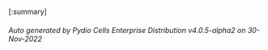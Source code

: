 






[:summary]

###### Auto generated by Pydio Cells Enterprise Distribution v4.0.5-alpha2 on 30-Nov-2022
